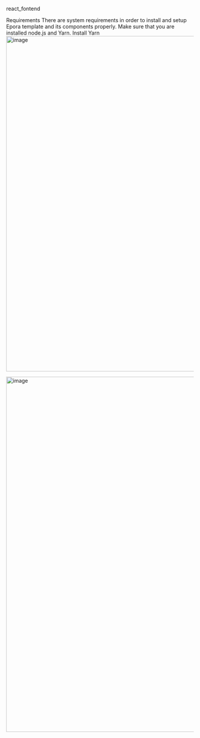  react_fontend
 
Requirements
There are system requirements in order to install and setup Epora template and its components properly. Make sure that you are installed node.js and Yarn.
Install Yarn
<img width="899" alt="image" src="https://github.com/huscongao1692003/react_fontend/assets/72685335/691ea816-f586-4290-8b60-e84cc912d4c1">

<img width="952" alt="image" src="https://github.com/huscongao1692003/react_fontend/assets/72685335/08a9c26a-1475-4613-8244-6569f82ff103">




